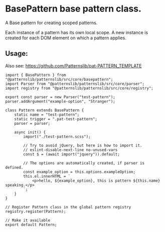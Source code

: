 # BasePattern base pattern class.

A Base pattern for creating scoped patterns.

Each instance of a pattern has its own local scope.
A new instance is created for each DOM element on which a pattern applies.


## Usage:

Also see: https://github.com/Patternslib/pat-PATTERN_TEMPLATE


    import { BasePattern } from "@patternslib/patternslib/src/core/basepattern";
    import Parser from "@patternslib/patternslib/src/core/parser";
    import registry from "@patternslib/patternslib/src/core/registry";

    export const parser = new Parser("test-pattern");
    parser.addArgument("example-option", "Stranger");

    class Pattern extends BasePattern {
        static name = "test-pattern";
        static trigger = ".pat-test-pattern";
        parser = parser;

        async init() {
            import("./test-pattern.scss");

            // Try to avoid jQuery, but here is how to import it.
            // eslint-disable-next-line no-unused-vars
            const $ = (await import("jquery")).default;

            // The options are automatically created, if parser is defined.
            const example_option = this.options.exampleOption;
            this.el.innerHTML = `
                <p>hello, ${example_option}, this is pattern ${this.name} speaking.</p>
            `;
        }
    }

    // Register Pattern class in the global pattern registry
    registry.register(Pattern);

    // Make it available
    export default Pattern;

